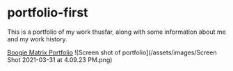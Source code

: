 # portfolio-first

This is a portfolio of my work thusfar, along with some information about me and my work  history.

[Boogie Matrix Portfolio](https://boogiematrix.github.io/portfolio-first/)
![Screen shot of portfolio](/assets/images/Screen Shot 2021-03-31 at 4.09.23 PM.png)